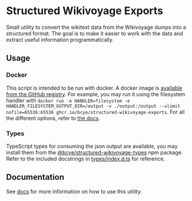 # Structured Wikivoyage Exports

Small utility to convert the wikitext data from the Wikivoyage dumps into a structured format. The goal is to make it easier to work with the data and extract useful information programmatically.

## Usage

### Docker

This script is intended to be run with docker. A docker image is [available from the GitHub registry](https://github.com/bcye/structured-wikivoyage-exports/pkgs/container/structured-wikivoyage-exports). For example, you may run it using the filesystem handler with `docker run -e HANDLER=filesystem -e HANDLER_FILESYSTEM_OUTPUT_DIR=/output -v ./output:/output --ulimit nofile=65536:65536 ghcr.io/bcye/structured-wikivoyage-exports`. For all the different options, refer to [the docs](docs).

### Types

TypeScript types for consuming the json output are available, you may install them from the [@bcye/structured-wikivoyage-types](https://www.npmjs.com/package/@bcye/structured-wikivoyage-types) npm package. Refer to the included docstrings in [types/index.d.ts](types/index.d.ts) for reference.

## Documentation

See [docs](docs) for more information on how to use this utility.
